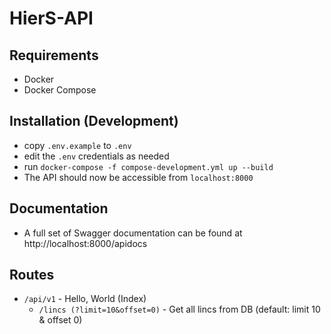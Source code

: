 # HierS-API

## Requirements

* Docker
* Docker Compose

## Installation (Development)

* copy `.env.example` to `.env`
* edit the `.env` credentials as needed
* run `docker-compose -f compose-development.yml up --build`
* The API should now be accessible from `localhost:8000`

## Documentation

* A full set of Swagger documentation can be found at http://localhost:8000/apidocs

## Routes

* `/api/v1` - Hello, World (Index)
    * `/lincs (?limit=10&offset=0)` - Get all lincs from DB (default: limit 10 & offset 0)
